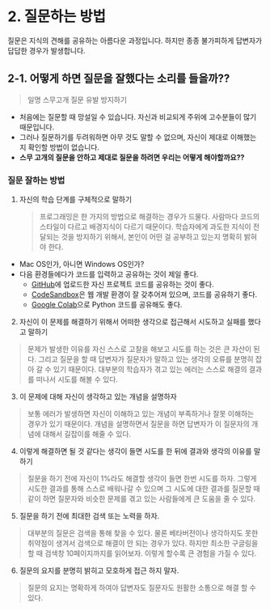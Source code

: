 # 2. 질문하는 방법

질문은 지식의 견해를 공유하는 아름다운 과정입니다. 하지만 종종 불가피하게 답변자가 답답한 경우가 발생합니다.

## 2-1. 어떻게 하면 질문을 잘했다는 소리를 들을까??

> 일명 스무고개 질문 유발 방지하기

- 처음에는 질문할 때 망설일 수 있습니다.  자신과 비교되게 주위에 고수분들이 많기 때문입니다.
- 그러나 질문하기를 두려워하면 아무 것도 말할 수 없으며, 자신이 제대로 이해했는지 확인할 방법이 없습니다.
- **스무 고개의 질문을 안하고 제대로 질문을 하려면 우리는 어떻게  해야할까요??**

### 질문 잘하는 방법

1. 자신의 학습 단계를 구체적으로 말하기

   > 프로그래밍은 한 가지의 방법으로 해결하는 경우가 드물다. 사람마다 코드의 스타일이 다르고 배경지식이 다르기 때문이다. 학습자에게 과도한 지식이 전달되는 것을 방지하기 위해서, 본인이 어떤 걸 공부하고 있는지 명확히 밝혀야 한다.

* Mac OS인가, 아니면 Windows OS인가?
* 다음 환경들에다가 코드를 입력하고 공유하는 것이 제일 좋다.
  * [GitHub](http://github.com/)에 업로드한 자신 프로젝트 코드를 공유하는 것이 좋다.
  * [CodeSandbox](https://codesandbox.io/)은 웹 개발 환경이 잘 갖추어져 있으며, 코드를 공유하기 좋다.
  * [Google Colab](https://colab.research.google.com/notebooks/intro.ipynb#recent=true)으로 Python 코드를 공유해도 좋다.

2. 자신이 이 문제를 해결하기 위해서 어떠한 생각으로 접근해서 시도하고 실패를 했다고 말하기

 > 문제가 발생한 이유를 자신 스스로 고찰을 해보고 시도를 하는 것은 큰 자산이 된다. 그리고 질문을 할 때 답변자가 질문자가 말하고 있는 생각의 오류를 분명히 잡아 갈 수 있기 때문이다.
 > 대부분의 학습자가 겪고 있는 에러는 스스로 해결의 결과를 떠나서 시도를 해볼 수 있다.

3. 이 문제에 대해 자신이 생각하고 있는 개념을 설명하자

 > 보통 에러가 발생하면 자신이 이해하고 있는 개념이 부족하거나 잘못 이해하는 경우가 있기 때문이다. 개념을 설명하면서 질문을 하면 답변자가 이 질문자의 개념에 대해서 길잡이를 해줄 수 있다.

4. 이렇게 해결하면 될 것 같다는 생각이 들면 시도를 한 뒤에 결과와 생각의 이유를 말하기

 > 질문을 하기 전에 자신이 1%라도 해결할 생각이 들면 한번 시도를 하자. 그렇게 시도한 결과를 통해 스스로 배워나갈 수 있으며 그 시도에 대한 결과를 질문할 때 같이 하면 질문자와 비슷한 문제를 겪고 있는 사람들에게 큰 도움을 줄 수 있다.

5. 질문을 하기 전에 최대한 검색 또는 노력을 하자.

 > 대부분의 질문은 검색을 통해 찾을 수 있다. 물론 베타버전이나 생각하지도 못한 취약점이 생겨서 검색으로 해결이 안 되는 경우가 있다. 하지만 최소한 구글링을 할 때 검색창 10페이지까지를 읽어보자. 이렇게 할수록 큰 경험을 가질 수 있다.

6. 질문의 요지를 분명히 밝히고 모호하게 접근 하지 말자.

 > 질문의 요지는 명확하게 하여야 답변자도 질문자도 원활한 소통으로 해결 할 수 있다.
